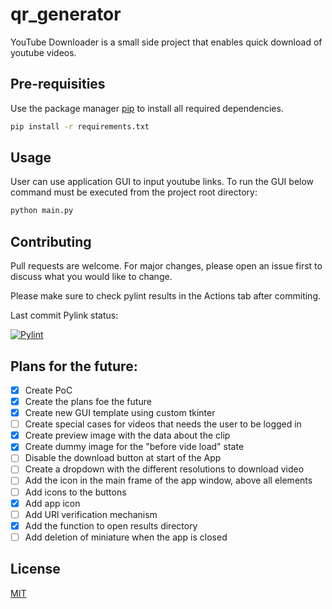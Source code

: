 # qr_generator

YouTube Downloader is a small side project that enables quick download of youtube videos.

## Pre-requisities

Use the package manager [pip](https://pip.pypa.io/en/stable/) to install all
required dependencies.

```bash
pip install -r requirements.txt
```

## Usage

User can use application GUI to input youtube links. To run the GUI below command must be executed from the project root directory:

```bash
python main.py
```

## Contributing

Pull requests are welcome. For major changes, please open an issue first
to discuss what you would like to change.

Please make sure to check pylint results in the Actions tab after commiting.

Last commit Pylink status:

[![Pylint](https://github.com/WojMam/youtube-downloader/actions/workflows/pylint.yml/badge.svg)](https://github.com/WojMam/youtube-downloader/actions/workflows/pylint.yml)

## Plans for the future:

- [x] Create PoC
- [x] Create the plans foe the future
- [x] Create new GUI template using custom tkinter
- [ ] Create special cases for videos that needs the user to be logged in
- [x] Create preview image with the data about the clip
- [x] Create dummy image for the "before vide load" state
- [ ] Disable the download button at start of the App
- [ ] Create a dropdown with the different resolutions to download video
- [ ] Add the icon in the main frame of the app window, above all elements
- [ ] Add icons to the buttons
- [x] Add app icon
- [ ] Add URl verification mechanism
- [x] Add the function to open results directory
- [ ] Add deletion of miniature when the app is closed

## License

[MIT](https://choosealicense.com/licenses/mit/)
